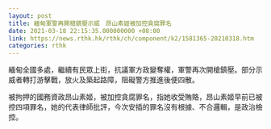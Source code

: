 ```yaml
---
layout: post
title: 緬甸軍警再開槍鎮壓示威　昂山素姬被加控貪腐罪名
date: 2021-03-18 22:15:35.000000000 +08:00
link: https://news.rthk.hk/rthk/ch/component/k2/1581365-20210318.htm
categories: rthk
---
```


緬甸全國多處，繼續有民眾上街，抗議軍方政變奪權，軍警再次開槍鎮壓。部分示威者轉打游擊戰，放火及築起路障，阻礙警方推進後便四散。

被拘押的國務資政昂山素姬，被加控貪腐罪名，指她收受賄賂，昂山素姬早前已被控四項罪名，她的代表律師批評，今次安插的罪名沒有根據、不合邏輯，是政治檢控。
